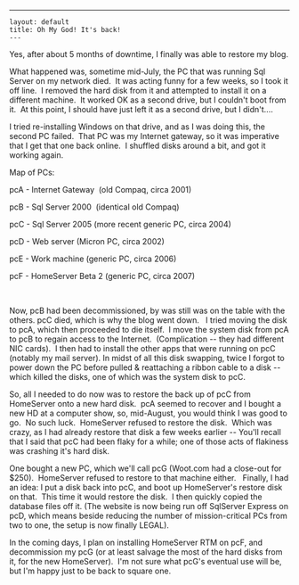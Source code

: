   ---
    layout: default
    title: Oh My God! It's back!
    ---

  <p>Yes, after about 5 months of downtime, I finally was able to restore my blog.</p> <p>What happened was, sometime mid-July, the PC that was running Sql Server on my network died.  It was acting funny for a few weeks, so I took it off line.  I removed the hard disk from it and attempted to install it on a different machine.  It worked OK as a second drive, but I couldn't boot from it.  At this point, I should have just left it as a second drive, but I didn't....</p> <p>I tried re-installing Windows on that drive, and as I was doing this, the second PC failed.  That PC was my Internet gateway, so it was imperative that I get that one back online.  I shuffled disks around a bit, and got it working again.</p> <p>Map of PCs:</p> <p>pcA - Internet Gateway  (old Compaq, circa 2001)</p> <p>pcB - Sql Server 2000  (identical old Compaq)</p> <p>pcC - Sql Server 2005 (more recent generic PC, circa 2004)</p> <p>pcD - Web server (Micron PC, circa 2002)</p> <p>pcE - Work machine (generic PC, circa 2006)</p> <p>pcF - HomeServer Beta 2 (generic PC, circa 2007)</p> <p> </p> <p>Now, pcB had been decommissioned, by was still was on the table with the others. pcC died, which is why the blog went down.   I tried moving the disk to pcA, which then proceeded to die itself.  I move the system disk from pcA to pcB to regain access to the Internet.  (Complication -- they had different NIC cards).  I then had to install the other apps that were running on pcC (notably my mail server). In midst of all this disk swapping, twice I forgot to power down the PC before pulled &amp; reattaching a ribbon cable to a disk -- which killed the disks, one of which was the system disk to pcC.</p> <p>So, all I needed to do now was to restore the back up of pcC from HomeServer onto a new hard disk.  pcA seemed to recover and I bought a new HD at a computer show, so, mid-August, you would think I was good to go.  No such luck.  HomeServer refused to restore the disk.  Which was crazy, as I had already restore that disk a few weeks earlier -- You'll recall that I said that pcC had been flaky for a while; one of those acts of flakiness was crashing it's hard disk.</p> <p>One bought a new PC, which we'll call pcG (Woot.com had a close-out for $250).  HomeServer refused to restore to that machine either.   Finally, I had an idea: I put a disk back into pcC, and boot up HomeServer's restore disk on that.  This time it would restore the disk.  I then quickly copied the database files off it. (The website is now being run off SqlServer Express on pcD, which means beside reducing the number of mission-critical PCs from two to one, the setup is now finally LEGAL).</p> <p>In the coming days, I plan on installing HomeServer RTM on pcF, and decommission my pcG (or at least salvage the most of the hard disks from it, for the new HomeServer).  I'm not sure what pcG's eventual use will be, but I'm happy just to be back to square one.</p>